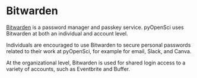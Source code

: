 # Bitwarden

[Bitwarden](https://bitwarden.com/) is a password manager and passkey service. pyOpenSci uses Bitwarden at both an individual and account level.

Individuals are encouraged to use Bitwarden to secure personal passwords related to their work at pyOpenSci, for example for email, Slack, and Canva.

At the organizational level, Bitwarden is used for shared login access to a variety of accounts, such as Eventbrite and Buffer.
